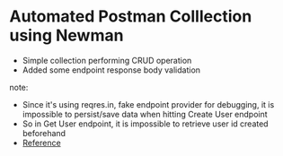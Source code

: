 # Automated Postman Colllection using Newman

- Simple collection performing CRUD operation
- Added some endpoint response body validation

note: 
- Since it's using reqres.in, fake endpoint provider for debugging, it is impossible to persist/save data when hitting Create User endpoint
- So in Get User endpoint, it is impossible to retrieve user id created beforehand
- [Reference](https://stackoverflow.com/q/62580163/1435275)